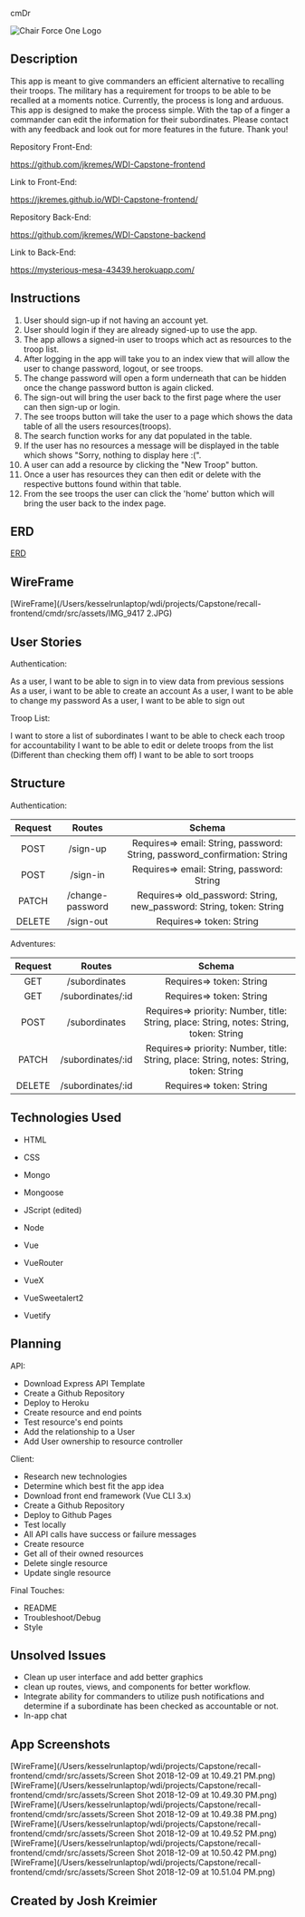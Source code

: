 cmDr

![Chair Force One Logo](/Users/kesselrunlaptop/wdi/projects/Capstone/recall-frontend/cmdr/src/assets/cmDr3.jpeg)

## Description

This app is meant to give commanders an efficient alternative to recalling their troops. The military has a requirement for troops to be able to be recalled at a moments notice. Currently, the process is long and arduous. This app is designed to make the process simple. With the tap of a finger a commander can edit the information for their subordinates. Please contact with any feedback and look out for more features in the future. Thank you!

Repository Front-End:

https://github.com/jkremes/WDI-Capstone-frontend

Link to Front-End:

https://jkremes.github.io/WDI-Capstone-frontend/

Repository Back-End:

https://github.com/jkremes/WDI-Capstone-backend

Link to Back-End:

https://mysterious-mesa-43439.herokuapp.com/

## Instructions

1. User should sign-up if not having an account yet.
2. User should login if they are already signed-up to use the app.
3. The app allows a signed-in user to troops which act as resources to the troop list.
4. After logging in the app will take you to an index view that will allow the user to change password, logout, or see troops.
5. The change password will open a form underneath that can be hidden once the change password button is again clicked.
6. The sign-out will bring the user back to the first page where the user can then sign-up or login.
7. The see troops button will take the user to a page which shows the data table of all the users resources(troops).
8. The search function works for any dat populated in the table.
9. If the user has no resources a message will be displayed in the table which shows "Sorry, nothing to display here :(".
10. A user can add a resource by clicking the "New Troop" button.
11. Once a user has resources they can then edit or delete with the respective buttons found within that table.
12. From the see troops the user can click the 'home' button which will bring the user back to the index page.

## ERD

[ERD](/Users/kesselrunlaptop/wdi/projects/Capstone/recall-frontend/cmdr/src/assets/IMG_8461.JPG)


## WireFrame

[WireFrame](/Users/kesselrunlaptop/wdi/projects/Capstone/recall-frontend/cmdr/src/assets/IMG_9417 2.JPG)

## User Stories

Authentication:

As a user, I want to be able to sign in to view data from previous sessions
As a user, i want to be able to create an account
As a user, I want to be able to change my password
As a user, I want to be able to sign out

Troop List:

I want to store a list of subordinates
I want to be able to check each troop for accountability
I want to be able to edit or delete troops from the list (Different than checking them off)
I want to be able to sort troops

## Structure

Authentication:

| Request | Routes | Schema |
|:-------:|:-------:|:------:|
|  POST | /sign-up  | Requires=> email: String, password: String, password_confirmation: String |
|  POST |  /sign-in | Requires=> email: String, password: String |
|  PATCH |  /change-password | Requires=> old_password: String, new_password: String, token: String |
|  DELETE |  /sign-out | Requires=> token: String |

Adventures:

| Request | Routes | Schema |
|:-------:|:-------:|:------:|
|  GET | /subordinates  | Requires=> token: String |
|  GET |  /subordinates/:id | Requires=> token: String |
|  POST |  /subordinates | Requires=> priority: Number, title: String, place: String, notes: String, token: String |
|  PATCH |  /subordinates/:id | Requires=> priority: Number, title: String, place: String, notes: String, token: String |
|  DELETE | /subordinates/:id | Requires=> token: String |

## Technologies Used

- HTML

- CSS

- Mongo

- Mongoose

- JScript (edited)

- Node

- Vue

- VueRouter

- VueX

- VueSweetalert2

- Vuetify

## Planning

API:
 - Download Express API Template
 - Create a Github Repository
 - Deploy to Heroku
 - Create resource and end points
 - Test resource's end points
 - Add the relationship to a User
 - Add User ownership to resource controller

Client:
 - Research new technologies
 - Determine which best fit the app idea
 - Download front end framework (Vue CLI 3.x)
 - Create a Github Repository
 - Deploy to Github Pages
 - Test locally
 - All API calls have success or failure messages
 - Create resource
 - Get all of their owned resources
 - Delete single resource
 - Update single resource

 Final Touches:
 - README
 - Troubleshoot/Debug
 - Style

## Unsolved Issues

- Clean up user interface and add better graphics
- clean up routes, views, and components for better workflow.
- Integrate ability for commanders to utilize push notifications and determine if a subordinate has been checked as accountable or not.
- In-app chat

## App Screenshots

[WireFrame](/Users/kesselrunlaptop/wdi/projects/Capstone/recall-frontend/cmdr/src/assets/Screen Shot 2018-12-09 at 10.49.21 PM.png)
[WireFrame](/Users/kesselrunlaptop/wdi/projects/Capstone/recall-frontend/cmdr/src/assets/Screen Shot 2018-12-09 at 10.49.30 PM.png)
[WireFrame](/Users/kesselrunlaptop/wdi/projects/Capstone/recall-frontend/cmdr/src/assets/Screen Shot 2018-12-09 at 10.49.38 PM.png)
[WireFrame](/Users/kesselrunlaptop/wdi/projects/Capstone/recall-frontend/cmdr/src/assets/Screen Shot 2018-12-09 at 10.49.52 PM.png)
[WireFrame](/Users/kesselrunlaptop/wdi/projects/Capstone/recall-frontend/cmdr/src/assets/Screen Shot 2018-12-09 at 10.50.42 PM.png)
[WireFrame](/Users/kesselrunlaptop/wdi/projects/Capstone/recall-frontend/cmdr/src/assets/Screen Shot 2018-12-09 at 10.51.04 PM.png)

## Created by Josh Kreimier
